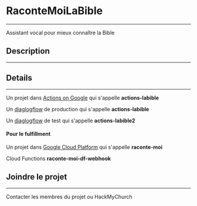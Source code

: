 # RaconteMoiLaBible
-----------
Assistant vocal pour mieux connaître la Bible


## Description
-----------


## Details
-----------
Un projet dans [Actions on Google](https://console.actions.google.com)
qui s'appelle **actions-labible**

Un [diaglogflow](https://console.dialogflow.com) de production
qui s'appelle **actions-labible**

Un [diaglogflow](https://console.dialogflow.com) de test
qui s'appelle **actions-labible2**

#### Pour le fulfillment
Un projet dans [Google Cloud Platform](https://console.cloud.google.com) qui s'appelle **raconte-moi**

Cloud Functions **raconte-moi-df-webhook**


## Joindre le projet
-----------
Contacter les membres du projet ou HackMyChurch
